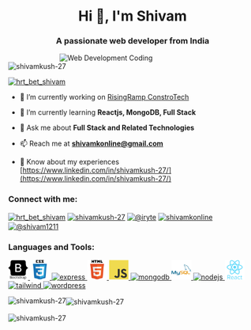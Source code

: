 <h1 align="center">Hi 👋, I'm Shivam</h1>
<h3 align="center">A passionate web developer from India</h3>
<img align="right" src="https://i.pinimg.com/originals/e8/f4/53/e8f453469a3ec97ecd354df465d73913.gif" alt="Web Development Coding" width="400">

<p align="left"> <img src="https://komarev.com/ghpvc/?username=shivamkush-27&label=Profile%20Views&color=0e75b6&style=plastic&base=10000" alt="shivamkush-27" /> </p>

<p align="left"> <a href="https://twitter.com/hrt_bet_shivam" target="blank"><img src="https://img.shields.io/twitter/follow/hrt_bet_shivam?logo=twitter&style=for-the-badge" alt="hrt_bet_shivam" /></a> </p>

- 🔭 I’m currently working on [RisingRamp ConstroTech](https://risingramp.com)

- 🌱 I’m currently learning **Reactjs, MongoDB, Full Stack**

- 💬 Ask me about **Full Stack and Related Technologies**

- 📫 Reach me at **shivamkonline@gmail.com**

- 📄 Know about my experiences [https://www.linkedin.com/in/shivamkush-27/](https://www.linkedin.com/in/shivamkush-27/)

<h3 align="left">Connect with me:</h3>
<p align="left">
<a href="https://twitter.com/hrt_bet_shivam" target="blank"><img align="center" src="https://raw.githubusercontent.com/rahuldkjain/github-profile-readme-generator/master/src/images/icons/Social/twitter.svg" alt="hrt_bet_shivam" height="30" width="40" /></a>
<a href="https://linkedin.com/in/shivamkush-27" target="blank"><img align="center" src="https://raw.githubusercontent.com/rahuldkjain/github-profile-readme-generator/master/src/images/icons/Social/linked-in-alt.svg" alt="shivamkush-27" height="30" width="40" /></a>
<a href="https://medium.com/@iryte" target="blank"><img align="center" src="https://raw.githubusercontent.com/rahuldkjain/github-profile-readme-generator/master/src/images/icons/Social/medium.svg" alt="@iryte" height="30" width="40" /></a>
<a href="https://www.hackerrank.com/shivamkonline" target="blank"><img align="center" src="https://raw.githubusercontent.com/rahuldkjain/github-profile-readme-generator/master/src/images/icons/Social/hackerrank.svg" alt="shivamkonline" height="30" width="40" /></a>
<a href="https://www.hackerearth.com/@shivam1211" target="blank"><img align="center" src="https://raw.githubusercontent.com/rahuldkjain/github-profile-readme-generator/master/src/images/icons/Social/hackerearth.svg" alt="@shivam1211" height="30" width="40" /></a>
</p>

<h3 align="left">Languages and Tools:</h3>
<p align="left"> <a href="https://getbootstrap.com" target="_blank" rel="noreferrer"> <img src="https://raw.githubusercontent.com/devicons/devicon/master/icons/bootstrap/bootstrap-plain-wordmark.svg" alt="bootstrap" width="40" height="40"/> </a> <a href="https://www.w3schools.com/css/" target="_blank" rel="noreferrer"> <img src="https://raw.githubusercontent.com/devicons/devicon/master/icons/css3/css3-original-wordmark.svg" alt="css3" width="40" height="40"/> </a> <a href="https://expressjs.com" target="_blank" rel="noreferrer"> <img src="https://ajeetchaulagain.com/static/7cb4af597964b0911fe71cb2f8148d64/87351/express-js.png" alt="express" width="40" height="40"/> </a> <a href="https://www.w3.org/html/" target="_blank" rel="noreferrer"> <img src="https://raw.githubusercontent.com/devicons/devicon/master/icons/html5/html5-original-wordmark.svg" alt="html5" width="40" height="40"/> </a> <a href="https://developer.mozilla.org/en-US/docs/Web/JavaScript" target="_blank" rel="noreferrer"> <img src="https://raw.githubusercontent.com/devicons/devicon/master/icons/javascript/javascript-original.svg" alt="javascript" width="40" height="40"/> </a> <a href="https://www.mongodb.com/" target="_blank" rel="noreferrer"> <img src="https://www.svgrepo.com/show/331488/mongodb.svg" alt="mongodb" width="40" height="40"/> </a> <a href="https://www.mysql.com/" target="_blank" rel="noreferrer"> <img src="https://raw.githubusercontent.com/devicons/devicon/master/icons/mysql/mysql-original-wordmark.svg" alt="mysql" width="40" height="40"/> </a> <a href="https://nodejs.org" target="_blank" rel="noreferrer"> <img src="https://cdn-icons-png.flaticon.com/256/919/919825.png" alt="nodejs" width="40" height="40"/> </a> <a href="https://reactjs.org/" target="_blank" rel="noreferrer"> <img src="https://raw.githubusercontent.com/devicons/devicon/master/icons/react/react-original-wordmark.svg" alt="react" width="40" height="40"/> </a> <a href="https://tailwindcss.com/" target="_blank" rel="noreferrer"> <img src="https://www.vectorlogo.zone/logos/tailwindcss/tailwindcss-icon.svg" alt="tailwind" width="40" height="40"/> </a> <a href="https://wordpress.org/" target="_blank" rel="noreferrer"> <img src="https://www.svgrepo.com/show/475696/wordpress-color.svg" alt="wordpress" width="40" height="40"/> </a> </p>

<p><img align="left" src="https://github-readme-stats.vercel.app/api/top-langs?username=shivamkush-27&show_icons=true&locale=en&layout=compact&theme=transparent" alt="shivamkush-27" /></p>

<p><img align="center" src="https://github-readme-stats.vercel.app/api?username=shivamkush-27&show_icons=true&locale=en&theme=transparent&hide=contribs,issues" alt="shivamkush-27" /></p>

<p><img align="center" src="https://github-readme-streak-stats.herokuapp.com/?user=shivamkush-27&theme=dark&card_width=1024" alt="shivamkush-27" /></p>
